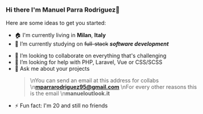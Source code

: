 ### Hi there I'm Manuel Parra Rodriguez👋

Here are some ideas to get you started:

- 🏠 I'm currently living in **Milan**, **Italy**
- 🔭 I’m currently studying on ~~full-stack~~ ***software development***
  > 
- 👯 I’m looking to collaborate on everything that's challenging
- 🤔 I’m looking for help with PHP, Laravel, Vue or CSS/SCSS
- 💬 Ask me about your projects
  >
  > \nYou can send an email at this address for collabs
  >   \n**mparrarodriguez95@gmail.com**
  > \nFor every other reasons this is the email
  >   \n**manueloutlook.it**
- ⚡ Fun fact: I'm 20 and still no friends
